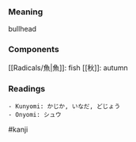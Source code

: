### Meaning

bullhead

### Components

[[Radicals/魚|魚]]: fish [[秋]]: autumn

### Readings

```
- Kunyomi: かじか, いなだ, どじょう
- Onyomi: シュウ
```

#kanji